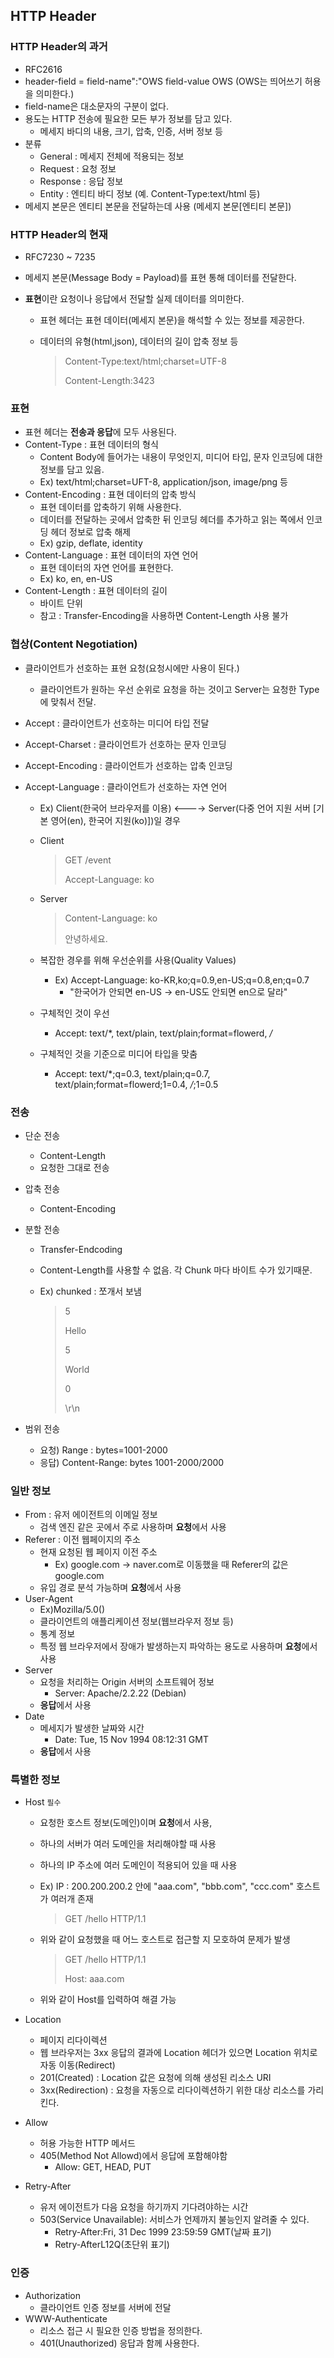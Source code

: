 ## HTTP Header

### HTTP Header의 과거

- RFC2616
- header-field = field-name":"OWS field-value OWS (OWS는 띄어쓰기 허용을 의미한다.)
- field-name은 대소문자의 구분이 없다.
- 용도는 HTTP 전송에 필요한 모든 부가 정보를 담고 있다.
  - 메세지 바디의 내용, 크기, 압축, 인증, 서버 정보 등
- 분류
  - General : 메세지 전체에 적용되는 정보
  - Request : 요청 정보
  - Response : 응답 정보 
  - Entity : 엔티티 바디 정보 (예. Content-Type:text/html 등)
- 메세지 본문은 엔티티 본문을 전달하는데  사용 (메세지 본문[엔티티 본문])

### HTTP Header의 현재

- RFC7230 ~ 7235

- 메세지 본문(Message Body = Payload)를 표현 통해 데이터를 전달한다.

- **표현**이란 요청이나 응답에서 전달할 실제 데이터를 의미한다.

  - 표현 헤더는 표현 데이터(메세지 본문)을 해석할 수 있는 정보를 제공한다.

  - 데이터의 유형(html,json), 데이터의 길이 압축 정보 등

    > Content-Type:text/html;charset=UTF-8
    >
    > Content-Length:3423

### 표현

- 표현 헤더는 **전송과 응답**에 모두 사용된다.
- Content-Type : 표현 데이터의 형식 
  - Content Body에 들어가는 내용이 무엇인지, 미디어 타입, 문자 인코딩에 대한 정보를 담고 있음.
  - Ex)  text/html;charset=UFT-8, application/json, image/png 등
- Content-Encoding : 표현 데이터의 압축 방식
  - 표현 데이터를 압축하기 위해  사용한다.
  - 데이터를 전달하는 곳에서 압축한 뒤 인코딩 헤더를 추가하고 읽는 쪽에서 인코딩 헤더 정보로 압축 해제
  - Ex) gzip, deflate, identity
- Content-Language : 표현 데이터의 자연 언어
  - 표현 데이터의 자연 언어를 표현한다.
  - Ex) ko, en, en-US
- Content-Length : 표현 데이터의 길이
  - 바이트 단위
  - 참고 : Transfer-Encoding을 사용하면 Content-Length 사용 불가

### 협상(Content  Negotiation)

- 클라이언트가 선호하는 표현 요청(요청시에만 사용이 된다.)

  - 클라이언트가 원하는 우선 순위로 요청을 하는 것이고 Server는 요청한 Type에 맞춰서 전달.

- Accept : 클라이언트가 선호하는 미디어 타입 전달

- Accept-Charset : 클라이언트가 선호하는 문자 인코딩

- Accept-Encoding : 클라이언트가 선호하는 압축 인코딩

- Accept-Language : 클라이언트가 선호하는 자연 언어

  - Ex) Client(한국어 브라우저를 이용) <----> Server(다중 언어 지원 서버 [기본 영어(en), 한국어 지원(ko)])일 경우

  - Client 

    > GET /event
    >
    > Accept-Language: ko

  - Server 

    > Content-Language: ko
    >
    > 안녕하세요.

  - 복잡한 경우를 위해 우선순위를 사용(Quality Values)

    - Ex) Accept-Language: ko-KR,ko;q=0.9,en-US;q=0.8,en;q=0.7
      - "한국어가 안되면 en-US -> en-US도 안되면 en으로 달라"

  - 구체적인 것이 우선

    - Accept: text/*, text/plain, text/plain;format=flowerd, */*

  - 구체적인 것을 기준으로 미디어 타입을 맞춤

    - Accept: text/*;q=0.3, text/plain;q=0.7, text/plain;format=flowerd;1=0.4, */*;1=0.5

### 전송

- 단순 전송

  - Content-Length
  - 요청한 그대로 전송

- 압축 전송

  - Content-Encoding

- 분할 전송

  - Transfer-Endcoding

  - Content-Length를 사용할 수 없음. 각 Chunk 마다 바이트 수가 있기때문.

  - Ex) chunked : 쪼개서 보냄

    >5
    >
    >Hello
    >
    >5
    >
    >World
    >
    >0
    >
    >\r\n

- 범위 전송

  - 요청) Range : bytes=1001-2000
  - 응답) Content-Range: bytes 1001-2000/2000

### 일반 정보

 - From : 유저 에이전트의 이메일 정보
   	- 검색 엔진 같은 곳에서 주로 사용하며 **요청**에서 사용
- Referer : 이전 웹페이지의 주소
  - 현재 요청된 웹 페이지 이전 주소
    - Ex) google.com ->  naver.com로 이동했을 때 Referer의 값은 google.com
  - 유입 경로 분석 가능하며 **요청**에서 사용
- User-Agent
  - Ex)Mozilla/5.0()
  - 클라이언트의 애플리케이션 정보(웹브라우저 정보 등)
  - 통계 정보
  - 특정 웹 브라우저에서 장애가 발생하는지 파악하는 용도로 사용하며 **요청**에서 사용
- Server 
  - 요청을 처리하는 Origin 서버의 소프트웨어 정보
    - Server: Apache/2.2.22 (Debian)
  - **응답**에서 사용
- Date
  - 메세지가 발생한 날짜와 시간
    - Date: Tue, 15 Nov 1994 08:12:31 GMT
  - **응답**에서 사용

### 특별한 정보

- Host `필수`

  - 요청한 호스트 정보(도메인)이며 **요청**에서 사용, 

  - 하나의 서버가 여러 도메인을 처리해야할 때 사용

  - 하나의 IP 주소에 여러 도메인이 적용되어 있을 때 사용

  - Ex) IP : 200.200.200.2 안에 "aaa.com", "bbb.com", "ccc.com" 호스트가 여러개 존재

    > GET /hello HTTP/1.1

  - 위와 같이 요청했을 때 어느 호스트로 접근할 지 모호하여 문제가 발생

    > GET /hello HTTP/1.1
    >
    > Host: aaa.com

  - 위와 같이 Host를 입력하여 해결 가능

- Location

  - 페이지 리다이렉션
  - 웹 브라우저는 3xx 응답의 결과에 Location 헤더가 있으면 Location 위치로 자동 이동(Redirect)
  - 201(Created) : Location 값은 요청에 의해 생성된 리소스 URI
  - 3xx(Redirection) : 요청을 자동으로 리다이렉션하기 위한 대상 리소스를 가리킨다.

- Allow

  - 허용 가능한 HTTP 메서드
  - 405(Method Not Allowd)에서 응답에 포함해야함
    - Allow: GET, HEAD, PUT

- Retry-After

  - 유저 에이전트가 다음 요청을 하기까지 기다려야하는 시간
  - 503(Service Unavailable): 서비스가 언제까지 불능인지 알려줄 수 있다.
    - Retry-After:Fri, 31 Dec 1999 23:59:59 GMT(날짜  표기)
    - Retry-AfterL12Q(초단위 표기)

### 인증

- Authorization
  - 클라이언트 인증 정보를 서버에 전달     
- WWW-Authenticate 
  - 리소스 접근 시 필요한 인증 방법을 정의한다.
  - 401(Unauthorized) 응답과 함께 사용한다.



